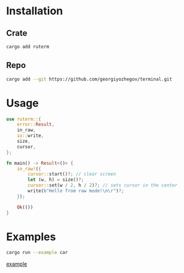 # Installation

## Crate
```bash
cargo add ruterm
```

## Repo
```bash
cargo add --git https://github.com/georgiyozhegov/terminal.git
```

# Usage
```rust
use ruterm::{
    error::Result,
    in_raw,
    io::write,
    size,
    cursor,
};

fn main() -> Result<()> {
    in_raw!({
        cursor::start()?; // clear screen
        let (w, h) = size()?;
        cursor::set(w / 2, h / 2)?; // sets cursor in the center
        write(b"Hello from raw mode!\n\r")?;
    });

    Ok(())
}
```

# Examples
```bash
cargo run --example car
```
[example](https://github.com/georgiyozhegov/terminal/assets/159022025/e4c4beff-a252-425a-a6c8-a976a327c88d)
